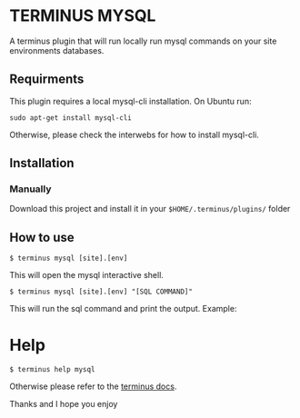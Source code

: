 # TERMINUS MYSQL

A terminus plugin that will run locally run mysql commands on your site environments databases.

## Requirments

This plugin requires a local mysql-cli installation. On Ubuntu run:
```
sudo apt-get install mysql-cli
```
Otherwise, please check the interwebs for how to install mysql-cli.

## Installation

### Manually

Download this project and install it in your `$HOME/.terminus/plugins/` folder

## How to use

```
$ terminus mysql [site].[env]
```
This will open the mysql interactive shell.

```
$ terminus mysql [site].[env] "[SQL COMMAND]"
```
This will run the sql command and print the output. Example:

# Help

```
$ terminus help mysql
```

Otherwise please refer to the [terminus docs](https://pantheon.io/docs/terminus/).


Thanks and I hope you enjoy
